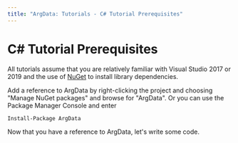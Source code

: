 ```yaml
---
title: "ArgData: Tutorials - C# Tutorial Prerequisites"
---
```


# C&#35; Tutorial Prerequisites

All tutorials assume that you are relatively familiar with Visual Studio 2017 or 2019
and the use of [NuGet](https://www.nuget.org/) to install library dependencies.

Add a reference to ArgData
by right-clicking the project and choosing "Manage NuGet packages" and browse for "ArgData". Or you can use the
Package Manager Console and enter

<code>Install-Package ArgData</code>

Now that you have a reference to ArgData, let's write some code.

